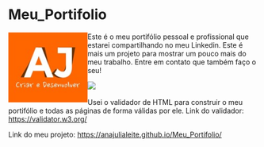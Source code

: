 # Meu_Portifolio

<img src="imagens/Logo.jpg" alt="Logo" align="left" width="160">

Este é o meu portifólio pessoal e profissional que estarei compartilhando no meu Linkedin. Este é mais um projeto para mostrar um pouco mais do meu trabalho. Entre em contato que também faço o seu! 
 
 <a href="https://wa.me/+55061996773513" target="_blank"><img src="https://img.shields.io/badge/WhatsApp-25D366?style=for-the-badge&logo=whatsapp&logoColor=white" target="_blank"></a>
 
 Usei o validador de HTML para construir o meu portifólio e todas as páginas de forma válidas por ele.
 Link do validador: https://validator.w3.org/

 Link do meu projeto:  https://anajulialeite.github.io/Meu_Portifolio/
